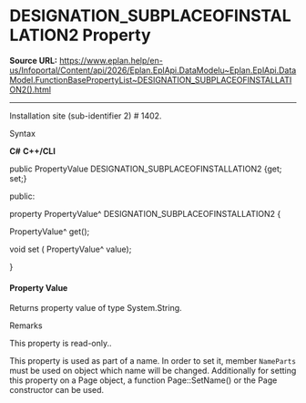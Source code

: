 # DESIGNATION_SUBPLACEOFINSTALLATION2 Property

**Source URL:** https://www.eplan.help/en-us/Infoportal/Content/api/2026/Eplan.EplApi.DataModelu~Eplan.EplApi.DataModel.FunctionBasePropertyList~DESIGNATION_SUBPLACEOFINSTALLATION2().html

---

Installation site (sub-identifier 2) # 1402.

Syntax

**C#**
**C++/CLI**


public PropertyValue DESIGNATION_SUBPLACEOFINSTALLATION2 {get; set;}

public:

property PropertyValue^ DESIGNATION_SUBPLACEOFINSTALLATION2 {

   PropertyValue^ get();

   void set (    PropertyValue^ value);

}


#### Property Value

Returns property value of type System.String.

Remarks

This property is read-only..

This property is used as part of a name. In order to set it, member `NameParts` must be used on object which name will be changed. Additionally for setting this property on a Page object, a function Page::SetName() or the Page constructor can be used.
